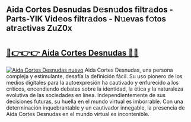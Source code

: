 ## Aida Cortes Desnudas D𝚎sn𝚞dos filtr𝚊dos - Parts-YIK Vid𝚎os filtr𝚊dos - N𝚞evas f𝚘tos atr𝚊ctivas ZuZ0x

# <h2><a href="http://mbadplm.tromn.icu/?c=Aida+Cortes+Desnudas">🔗👉👉👉 Aida Cortes Desnudas 🔗🔗</a></h2>

[![Aida Cortes Desnudas nuevo](https://i.imgur.com/pEAQMta.gif)](http://mbadplm.tromn.icu/?c=Aida+Cortes+Desnudas)
Aida Cortes Desnudas, una persona compleja y estimulante, desafía la definición fácil. Su uso pionero de los medios digitales para la autoexpresión ha cautivado y enfurecido a los críticos, encendiendo debates sobre la identidad, la ética y la naturaleza evolutiva de las sociedades en línea. Independientemente de sus decisiones futuras, su huella en el mundo virtual es imborrable. Con una determinación inquebrantable y un cautivador innegable, la presencia de Aida Cortes Desnudas en el mundo virtual es incontenible.
